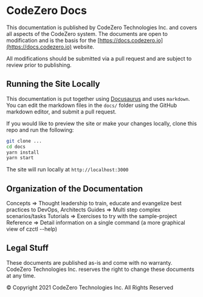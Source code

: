 # CodeZero Docs

This documentation is published by CodeZero Technologies Inc. and covers all aspects of the CodeZero system. The documents are open to modification and is the basis for the [https://docs.codezero.io](https://docs.codezero.io) website.

All modifications should be submitted via a pull request and are subject to review prior to publishing.

## Running the Site Locally

This documentation is put together using [Docusaurus](docusaurus.io) and uses `markdown`. You can edit the markdown files in the `docs/` folder using the GitHub markdown editor, and submit a pull request.

If you would like to preview the site or make your changes locally, clone this repo and run the following:

```bash
git clone ...
cd docs
yarn install
yarn start

```

The site will run locally at `http://localhost:3000`

## Organization of the Documentation

Concepts => Thought leadership to train, educate and evangelize best practices to DevOps, Architects
Guides => Multi step complex scenarios/tasks
Tutorials => Exercises to try with the sample-project
Reference => Detail information on a single command (a more graphical view of czctl <command> --help)

## Legal Stuff

These documents are published as-is and come with no warranty. CodeZero Technologies Inc. reserves the right to change these documents at any time.

© Copyright 2021 CodeZero Technologies Inc. All Rights Reserved
